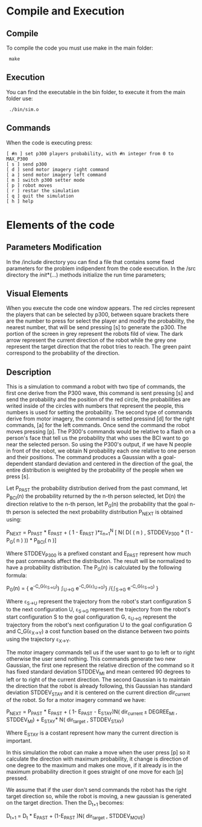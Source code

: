 # Compile and Execution
## Compile
To compile the code you must use make in the main folder:
```
 make
```
## Execution
You can find the executable in the bin folder, to execute it from the main folder use:
```
 ./bin/sim.o
```
## Commands
When the code is executing press:
```
[ #n ] set p300 players probability, with #n integer from 0 to MAX_P300
[ s ] send p300 
[ d ] send motor imagery right command 
[ a ] send motor imagery left command 
[ m ] switch p300 setter mode
[ p ] robot moves 
[ r ] restar the simulation
[ q ] quit the simulation
[ h ] help 
```
# Elements of the code
## Parameters Modification
In the /include directory you can find a file that contains some fixed parameters for the problem indipendent from the code execution. In the /src directory the _init_*(...) methods initialize the run time parameters;

## Visual Elements
When you execute the code one window appears. The red circles represent the players that can be selected by p300, between square brackets there are the number to press for select the player and modify the probability, the nearest number, that will be send pressing [s] to generate the p300. The portion of the screen in grey represent the robots fild of view. The dark arrow represent the current direction of the robot while the grey one represent the target direction that the robot tries to reach. The green paint correspond to the probability of the direction.

## Description
This is a simulation to command a robot with two tipe of commands, the first one derive from the P300 wave, this command is sent pressing [s] and send the probability and the position of the red circle, the probabilities are writed inside of the circles with numbers that represent the people, this numbers is used for setting the probability. The second type of commands derive from motor imagery, the command is setted pressind [d] for the right commands, [a] for the left commands. Once send the command the robot moves pressing [p]. 
The P300's commands would be relative to a flash on a person's face that tell us the probability that who uses the BCI want to go near the selected person. So using the P300's output, if we have N people in front of the robot, we obtain N probability each one relative to one person and their positions. The command produces a Gaussian with a goal-dependent standard deviation and centered in the direction of the goal, the entire distribution is weighted by the probability of the people when we press [s].

Let P<sub>PAST</sub>  the probability distribution derived from the past command, let P<sub>BCI</sub>(n) the probability returned by the n-th person selected, let D(n) the direction relative to the n-th person, let P<sub>G</sub>(n) the probability that the goal n-th person is selected the next probability distribution P<sub>NEXT</sub> is obtained using:

 P<sub>NEXT</sub> = P<sub>PAST</sub> * E<sub>PAST</sub> + ( 1 - E<sub>PAST</sub> )*`Σ`<sub>n=1</sub><sup>N</sup> [ N( D( ( n ) , STDDEV<sub>P300</sub> * (1 - P<sub>G</sub>( n ) )) * P<sub>BCI</sub>( n )] 

Where STDDEV<sub>P300</sub> is a prefixed constant and E<sub>PAST</sub> represent how much the past commands affect the distribution. The result will be normalized to have a probability distribution. The P<sub>G</sub>(n) is calculated by the following formula:

 P<sub>G</sub>(n) = { e<sup>-C_G(`ε`<sub>S->U</sub>)</sup>) `∫`<sub>U->G</sub> e<sup>-C_G(`ε`)<sub>U->G</sub>)</sup>} /{`∫`<sub>S->G</sub> e<sup>-C_G(`ε`<sub>S->G</sub>)</sup> }
 
 Where `ε`<sub>S->U</sub> represent the trajectory from the robot's start configuration S to the next configuration U, `ε`<sub>S->G</sub> represent the trajectory from the robot's start configuration S to the goal configuration G, `ε`<sub>U->G</sub> represent the trajectory from the robot's next configuration U to the goal configuration G and C_G(`ε`<sub>X->Y</sub>) a cost function based on the distance between two points using the trajectory `ε`<sub>X->Y</sub>. 
 
 The motor imagery commands tell us if the user want to go to left or to right otherwise the user send nothing. This commands generate two new Gaussian, the first one represent the relative direction of the command so it has fixed standard deviation STDDEV<sub>MI</sub> and mean centered 90 degrees to left or to right of the current direction. The second Gaussian is to maintain the direction that the robot is already following, this Gaussian has standard deviation STDDEV<sub>STAY</sub> and it is centered on the current direction dir<sub>current</sub> of the robot. So for a motor imagery command we have:
 
  P<sub>NEXT</sub> = P<sub>PAST</sub> * E<sub>PAST</sub> + ( 1- E<sub>PAST</sub> - E<sub>STAY</sub>)N( dir<sub>current</sub> `±` DEGREE<sub>MI</sub> , STDDEV<sub>MI</sub>) + E<sub>STAY</sub>* N( dir<sub>target</sub> , STDDEV<sub>STAY</sub>) 
 
 Where E<sub>STAY</sub> is a costant represent how many the current direction is important.
 
 In this simulation the robot can make a move when the user press [p] so it calculate the direction with maximum probability, it change is direction of one degree to the maximum and makes one move, if it already is in the maximum probability direction it goes straight of one move for each [p] pressed.

 We assume that if the user don't send commands the robot has the right target direction so, while the robot is moving, a new gaussian is generated on the target direction. Then the D<sub>t+1</sub> becomes:

 D<sub>t+1</sub> = D<sub>t</sub> * E<sub>PAST</sub> + (1-E<sub>PAST</sub> )N( dir<sub>target</sub> , STDDEV<sub>MOVE</sub>)